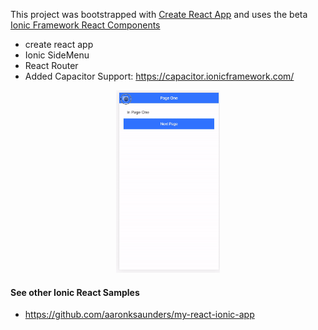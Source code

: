 
This project was bootstrapped with [Create React App](https://github.com/facebook/create-react-app) and uses the beta [Ionic Framework React Components](https://github.com/ionic-team/ionic)


- create react app
- Ionic SideMenu
- React Router
- Added Capacitor Support: https://capacitor.ionicframework.com/


<p align='center'>
<img src='ezgif.com-resize.gif' width='33%' alt='sample image'>
</p>

#### See other Ionic React Samples
- https://github.com/aaronksaunders/my-react-ionic-app
